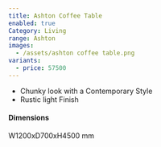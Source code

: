 ```yaml
---
title: Ashton Coffee Table
enabled: true
Category: Living
range: Ashton
images:
  - /assets/ashton coffee table.png
variants:
  - price: 57500
---
```


* Chunky look with a Contemporary Style
* Rustic light Finish

#### Dimensions

W1200xD700xH4500 mm
